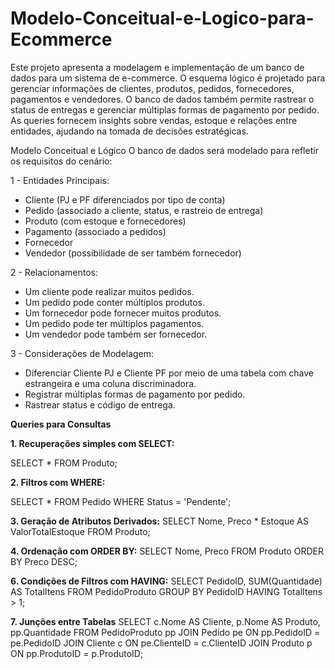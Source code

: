 # Modelo-Conceitual-e-Logico-para-Ecommerce
Este projeto apresenta a modelagem e implementação de um banco de dados para um sistema de e-commerce. O esquema lógico é projetado para gerenciar informações de clientes, produtos, pedidos, fornecedores, pagamentos e vendedores. O banco de dados também permite rastrear o status de entregas e gerenciar múltiplas formas de pagamento por pedido. As queries fornecem insights sobre vendas, estoque e relações entre entidades, ajudando na tomada de decisões estratégicas.

Modelo Conceitual e Lógico
O banco de dados será modelado para refletir os requisitos do cenário:

1 - Entidades Principais:

- Cliente (PJ e PF diferenciados por tipo de conta)
- Pedido (associado a cliente, status, e rastreio de entrega)
- Produto (com estoque e fornecedores)
- Pagamento (associado a pedidos)
- Fornecedor
- Vendedor (possibilidade de ser também fornecedor)

2 - Relacionamentos:

- Um cliente pode realizar muitos pedidos.
- Um pedido pode conter múltiplos produtos.
- Um fornecedor pode fornecer muitos produtos.
- Um pedido pode ter múltiplos pagamentos.
- Um vendedor pode também ser fornecedor.

3 - Considerações de Modelagem:

- Diferenciar Cliente PJ e Cliente PF por meio de uma tabela com chave estrangeira e uma coluna discriminadora.
- Registrar múltiplas formas de pagamento por pedido.
- Rastrear status e código de entrega.

**Queries para Consultas**

**1. Recuperações simples com SELECT:**

SELECT * FROM Produto;

**2. Filtros com WHERE:**

SELECT * FROM Pedido WHERE Status = 'Pendente';

**3. Geração de Atributos Derivados:**
SELECT Nome, Preco * Estoque AS ValorTotalEstoque FROM Produto;

**4. Ordenação com ORDER BY:**
SELECT Nome, Preco FROM Produto ORDER BY Preco DESC;

**6. Condições de Filtros com HAVING:**
SELECT PedidoID, SUM(Quantidade) AS TotalItens
FROM PedidoProduto
GROUP BY PedidoID
HAVING TotalItens > 1;

**7. Junções entre Tabelas**
SELECT c.Nome AS Cliente, p.Nome AS Produto, pp.Quantidade
FROM PedidoProduto pp
JOIN Pedido pe ON pp.PedidoID = pe.PedidoID
JOIN Cliente c ON pe.ClienteID = c.ClienteID
JOIN Produto p ON pp.ProdutoID = p.ProdutoID;
